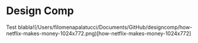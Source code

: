 # Design Comp
Test
blabla!(/Users/filomenapalatucci/Documents/GitHub/designcomp/how-netflix-makes-money-1024x772.png)[how-netflix-makes-money-1024x772]
